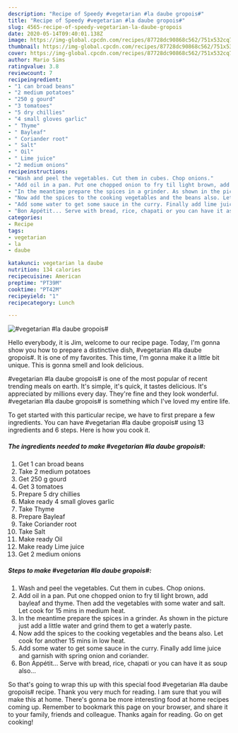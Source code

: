 ```yaml
---
description: "Recipe of Speedy #vegetarian #la daube gropois#"
title: "Recipe of Speedy #vegetarian #la daube gropois#"
slug: 4565-recipe-of-speedy-vegetarian-la-daube-gropois
date: 2020-05-14T09:40:01.138Z
image: https://img-global.cpcdn.com/recipes/87728dc90868c562/751x532cq70/vegetarian-la-daube-gropois-recipe-main-photo.jpg
thumbnail: https://img-global.cpcdn.com/recipes/87728dc90868c562/751x532cq70/vegetarian-la-daube-gropois-recipe-main-photo.jpg
cover: https://img-global.cpcdn.com/recipes/87728dc90868c562/751x532cq70/vegetarian-la-daube-gropois-recipe-main-photo.jpg
author: Mario Sims
ratingvalue: 3.8
reviewcount: 7
recipeingredient:
- "1 can broad beans"
- "2 medium potatoes"
- "250 g gourd"
- "3 tomatoes"
- "5 dry chillies"
- "4 small gloves garlic"
- " Thyme"
- " Bayleaf"
- " Coriander root"
- " Salt"
- " Oil"
- " Lime juice"
- "2 medium onions"
recipeinstructions:
- "Wash and peel the vegetables. Cut them in cubes. Chop onions."
- "Add oil in a pan. Put one chopped onion to fry til light brown, add bayleaf and thyme. Then add the vegetables with some water and salt. Let cook for 15 mins in medium heat."
- "In the meantime prepare the spices in a grinder. As shown in the picture just add a little water and grind them to get a waterly paste."
- "Now add the spices to the cooking vegetables and the beans also. Let cook for another 15 mins in low heat."
- "Add some water to get some sauce in the curry. Finally add lime juice and garnish with spring onion and coriander."
- "Bon Appétit... Serve with bread, rice, chapati or you can have it as soup also..."
categories:
- Recipe
tags:
- vegetarian
- la
- daube

katakunci: vegetarian la daube 
nutrition: 134 calories
recipecuisine: American
preptime: "PT39M"
cooktime: "PT42M"
recipeyield: "1"
recipecategory: Lunch

---
```



![#vegetarian #la daube gropois#](https://img-global.cpcdn.com/recipes/87728dc90868c562/751x532cq70/vegetarian-la-daube-gropois-recipe-main-photo.jpg)

Hello everybody, it is Jim, welcome to our recipe page. Today, I'm gonna show you how to prepare a distinctive dish, #vegetarian #la daube gropois#. It is one of my favorites. This time, I'm gonna make it a little bit unique. This is gonna smell and look delicious.

#vegetarian #la daube gropois# is one of the most popular of recent trending meals on earth. It's simple, it's quick, it tastes delicious. It's appreciated by millions every day. They're fine and they look wonderful. #vegetarian #la daube gropois# is something which I've loved my entire life.




To get started with this particular recipe, we have to first prepare a few ingredients. You can have #vegetarian #la daube gropois# using 13 ingredients and 6 steps. Here is how you cook it.

<!--inarticleads1-->

##### The ingredients needed to make #vegetarian #la daube gropois#:

1. Get 1 can broad beans
1. Take 2 medium potatoes
1. Get 250 g gourd
1. Get 3 tomatoes
1. Prepare 5 dry chillies
1. Make ready 4 small gloves garlic
1. Take  Thyme
1. Prepare  Bayleaf
1. Take  Coriander root
1. Take  Salt
1. Make ready  Oil
1. Make ready  Lime juice
1. Get 2 medium onions




<!--inarticleads2-->

##### Steps to make #vegetarian #la daube gropois#:

1. Wash and peel the vegetables. Cut them in cubes. Chop onions.
1. Add oil in a pan. Put one chopped onion to fry til light brown, add bayleaf and thyme. Then add the vegetables with some water and salt. Let cook for 15 mins in medium heat.
1. In the meantime prepare the spices in a grinder. As shown in the picture just add a little water and grind them to get a waterly paste.
1. Now add the spices to the cooking vegetables and the beans also. Let cook for another 15 mins in low heat.
1. Add some water to get some sauce in the curry. Finally add lime juice and garnish with spring onion and coriander.
1. Bon Appétit... Serve with bread, rice, chapati or you can have it as soup also...




So that's going to wrap this up with this special food #vegetarian #la daube gropois# recipe. Thank you very much for reading. I am sure that you will make this at home. There's gonna be more interesting food at home recipes coming up. Remember to bookmark this page on your browser, and share it to your family, friends and colleague. Thanks again for reading. Go on get cooking!
